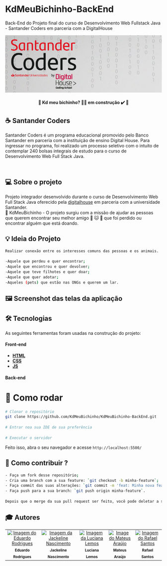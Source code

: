 # KdMeuBichinho-BackEnd
Back-End do Projeto final do curso de Desenvolvimento Web Fullstack Java - Santander Coders em parceria com a DigitalHouse

<img src="./images/banner.png" alt="Logomarca do Cadê meu Bichinho"> 
 
<h4 align="center"> 
	🚧  Kd meu bichinho? 👨‍🏫 em construção ✔️ 🚧
</h4>

## :coffee: Santander Coders

Santander Coders é um programa educacional promovido pelo Banco Santander em parceria com a instituição de ensino Digital House. Para ingressar no programa, foi realizado um processo seletivo com o intuito de contemplar 240 bolsas integrais de estudo para o curso de Desenvolvimento Web Full Stack Java.

<br>

## 💻 Sobre o projeto

Projeto integrador desenvolvido durante o curso de Desenvolvimento Web Full Stack Java oferecido pela [digitalhouse](https://www.digitalhouse.com/br/) em parceria com a universidade Santander.
<br>
🐹 KdMeuBichinho - O projeto surgiu com a missão de ajudar as pessoas que querem encontrar seu melhor amigo :dog: :cat: :rabbit:  que foi perdido ou encontrar alguém que está doando. 

## :bulb: Ideia do Projeto
```bash
Realizar conexão entre os interesses comuns das pessoas e os animais.

-Aquele que perdeu e quer encontrar;
-Aquele que encontrou e quer devolver;
-Aquele que teve filhotes e quer doar;
-Aquele que quer adotar;
-Aqueles (pets) que estão nas ONGs e querem um lar.

```

## 🖼 Screenshot das telas da aplicação 

   
## 🛠 Tecnologias

As seguintes ferramentas foram usadas na construção do projeto:

#### **Front-end** 

-  **[HTML](https://developer.mozilla.org/pt-BR/docs/Web/HTML)**
-  **[CSS](https://developer.mozilla.org/pt-BR/docs/Web/CSS)**
-  **[JS](https://developer.mozilla.org/pt-BR/docs/Web/JavaScript)**

#### **Back-end**

# 👷 Como rodar
```bash
# Clonar o repositório
git clone https://github.com/KdMeuBichinho/KdMeuBichinho-BackEnd.git

# Entrar noa sua IDE de sua preferência 

# Executar o servidor

```

Feito isso, abra o seu navegador e acesse `http://localhost:5500/`

## 🤔 Como contribuir ? <br/>
```bash
- Faça um fork desse repositório;
- Cria uma branch com a sua feature: `git checkout -b minha-feature`;
- Faça commit das suas alterações: `git commit -m 'feat: Minha nova feature'`; 
- Faça push para a sua branch: `git push origin minha-feature`.

Depois que o merge da sua pull request ser feito, você pode deletar a sua branch. 
```
## :mortar_board: Autores

<table>
    <tr>
        <td align="center">
            <a href="https://github.com/eRodriguesSantana">
                <img src="https://avatars0.githubusercontent.com/u/27317860?s=460&u=c8bb4fa75afb3238896210acb3e8ccbd4b191d6e&v=4" width="150px;" alt="Imagem do Eduardo Rodrigues" />
                <br />
                <sub><b>Eduardo Rodrigues</b></sub>
            </a>
        </td>
        <td align="center">
            <a href="https://github.com/jackelinenascimento">
                <img src="https://avatars0.githubusercontent.com/u/52252747?s=460&u=7482117cc3bb8afb3a966f49cb3a0b6842a342e3&v=4" width="150px;" alt="Imagem da Jackeline Nascimento" />
                <br />
                <sub><b>Jackeline Nascimento</b></sub>
            </a>
        </td>
        <td align="center">
            <a href="https://github.com/Luarlemos">
                <img src="https://avatars1.githubusercontent.com/u/54554832?s=460&v=4" width="150px;" alt="Imagem da Luciana Lemos" />
                <br />
                <sub><b>Luciana Lemos</b></sub>
            </a>
        </td>
        <td align="center">
            <a href="https://github.com/teteusAraujo">
                <img src="https://avatars2.githubusercontent.com/u/60048274?s=460&u=a7f56af7dbe7d6338401d5b256fba528d8f0400b&v=4" width="150px;" alt="Image do Mateus Araújo" />
                <br />
                <sub><b>Mateus Araújo</b></sub>
            </a>
        </td>
        <td align="center">
            <a href="https://github.com/rafaneng">
                <img src="https://avatars0.githubusercontent.com/u/26658560?s=460&u=883791c772df275c63c9733a36d68ca17548d604&v=4" width="150px;" alt="Imagem do Rafael Santos" />
                <br />
                <sub><b>Rafael Santos</b></sub>
            </a>
        </td>
    </tr>
</table>
